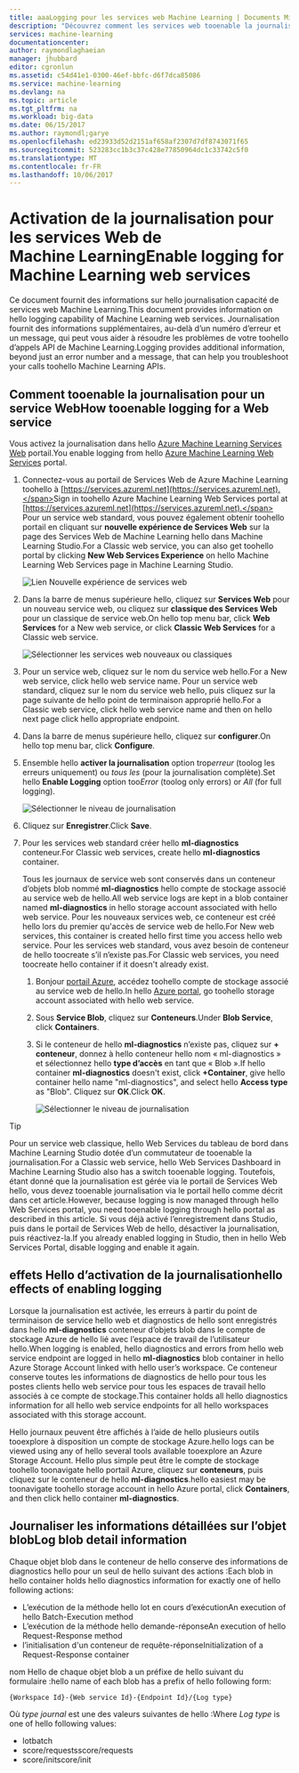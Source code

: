 ```yaml
---
title: aaaLogging pour les services web Machine Learning | Documents Microsoft
description: "Découvrez comment les services web tooenable la journalisation pour l’apprentissage. Journalisation fournit des informations supplémentaires toohelp dépanner hello API."
services: machine-learning
documentationcenter: 
author: raymondlaghaeian
manager: jhubbard
editor: cgronlun
ms.assetid: c54d41e1-0300-46ef-bbfc-d6f7dca85086
ms.service: machine-learning
ms.devlang: na
ms.topic: article
ms.tgt_pltfrm: na
ms.workload: big-data
ms.date: 06/15/2017
ms.author: raymondl;garye
ms.openlocfilehash: ed23933d52d2151af658af2307d7df8743071f65
ms.sourcegitcommit: 523283cc1b3c37c428e77850964dc1c33742c5f0
ms.translationtype: MT
ms.contentlocale: fr-FR
ms.lasthandoff: 10/06/2017
---
```

# <a name="enable-logging-for-machine-learning-web-services"></a><span data-ttu-id="41a5f-104">Activation de la journalisation pour les services Web de Machine Learning</span><span class="sxs-lookup"><span data-stu-id="41a5f-104">Enable logging for Machine Learning web services</span></span>
<span data-ttu-id="41a5f-105">Ce document fournit des informations sur hello journalisation capacité de services web Machine Learning.</span><span class="sxs-lookup"><span data-stu-id="41a5f-105">This document provides information on hello logging capability of Machine Learning web services.</span></span> <span data-ttu-id="41a5f-106">Journalisation fournit des informations supplémentaires, au-delà d’un numéro d’erreur et un message, qui peut vous aider à résoudre les problèmes de votre toohello d’appels API de Machine Learning.</span><span class="sxs-lookup"><span data-stu-id="41a5f-106">Logging provides additional information, beyond just an error number and a message, that can help you troubleshoot your calls toohello Machine Learning APIs.</span></span>  

## <a name="how-tooenable-logging-for-a-web-service"></a><span data-ttu-id="41a5f-107">Comment tooenable la journalisation pour un service Web</span><span class="sxs-lookup"><span data-stu-id="41a5f-107">How tooenable logging for a Web service</span></span>

<span data-ttu-id="41a5f-108">Vous activez la journalisation dans hello [Azure Machine Learning Services Web](https://services.azureml.net) portail.</span><span class="sxs-lookup"><span data-stu-id="41a5f-108">You enable logging from hello [Azure Machine Learning Web Services](https://services.azureml.net) portal.</span></span> 

1. <span data-ttu-id="41a5f-109">Connectez-vous au portail de Services Web de Azure Machine Learning toohello à [https://services.azureml.net](https://services.azureml.net).</span><span class="sxs-lookup"><span data-stu-id="41a5f-109">Sign in toohello Azure Machine Learning Web Services portal at [https://services.azureml.net](https://services.azureml.net).</span></span> <span data-ttu-id="41a5f-110">Pour un service web standard, vous pouvez également obtenir toohello portail en cliquant sur **nouvelle expérience de Services Web** sur la page des Services Web de Machine Learning hello dans Machine Learning Studio.</span><span class="sxs-lookup"><span data-stu-id="41a5f-110">For a Classic web service, you can also get toohello portal by clicking **New Web Services Experience** on hello Machine Learning Web Services page in Machine Learning Studio.</span></span>

   ![Lien Nouvelle expérience de services web](media/machine-learning-web-services-logging/new-web-services-experience-link.png)

2. <span data-ttu-id="41a5f-112">Dans la barre de menus supérieure hello, cliquez sur **Services Web** pour un nouveau service web, ou cliquez sur **classique des Services Web** pour un classique de service web.</span><span class="sxs-lookup"><span data-stu-id="41a5f-112">On hello top menu bar, click **Web Services** for a New web service, or click **Classic Web Services** for a Classic web service.</span></span>

   ![Sélectionner les services web nouveaux ou classiques](media/machine-learning-web-services-logging/select-web-service.png)

3. <span data-ttu-id="41a5f-114">Pour un service web, cliquez sur le nom du service web hello.</span><span class="sxs-lookup"><span data-stu-id="41a5f-114">For a New web service, click hello web service name.</span></span> <span data-ttu-id="41a5f-115">Pour un service web standard, cliquez sur le nom du service web hello, puis cliquez sur la page suivante de hello point de terminaison approprié hello.</span><span class="sxs-lookup"><span data-stu-id="41a5f-115">For a Classic web service, click hello web service name and then on hello next page click hello appropriate endpoint.</span></span>

4. <span data-ttu-id="41a5f-116">Dans la barre de menus supérieure hello, cliquez sur **configurer**.</span><span class="sxs-lookup"><span data-stu-id="41a5f-116">On hello top menu bar, click **Configure**.</span></span>

5. <span data-ttu-id="41a5f-117">Ensemble hello **activer la journalisation** option trop*erreur* (toolog les erreurs uniquement) ou *tous les* (pour la journalisation complète).</span><span class="sxs-lookup"><span data-stu-id="41a5f-117">Set hello **Enable Logging** option too*Error* (toolog only errors) or *All* (for full logging).</span></span>

   ![Sélectionner le niveau de journalisation](media/machine-learning-web-services-logging/enable-logging.png)

6. <span data-ttu-id="41a5f-119">Cliquez sur **Enregistrer**.</span><span class="sxs-lookup"><span data-stu-id="41a5f-119">Click **Save**.</span></span>

7. <span data-ttu-id="41a5f-120">Pour les services web standard créer hello **ml-diagnostics** conteneur.</span><span class="sxs-lookup"><span data-stu-id="41a5f-120">For Classic web services, create hello **ml-diagnostics** container.</span></span>

   <span data-ttu-id="41a5f-121">Tous les journaux de service web sont conservés dans un conteneur d’objets blob nommé **ml-diagnostics** hello compte de stockage associé au service web de hello.</span><span class="sxs-lookup"><span data-stu-id="41a5f-121">All web service logs are kept in a blob container named **ml-diagnostics** in hello storage account associated with hello web service.</span></span> <span data-ttu-id="41a5f-122">Pour les nouveaux services web, ce conteneur est créé hello lors du premier qu'accès de service web de hello.</span><span class="sxs-lookup"><span data-stu-id="41a5f-122">For New web services, this container is created hello first time you access hello web service.</span></span> <span data-ttu-id="41a5f-123">Pour les services web standard, vous avez besoin de conteneur de hello toocreate s’il n’existe pas.</span><span class="sxs-lookup"><span data-stu-id="41a5f-123">For Classic web services, you need toocreate hello container if it doesn't already exist.</span></span> 

   1. <span data-ttu-id="41a5f-124">Bonjour [portail Azure](https://portal.azure.com), accédez toohello compte de stockage associé au service web de hello.</span><span class="sxs-lookup"><span data-stu-id="41a5f-124">In hello [Azure portal](https://portal.azure.com), go toohello storage account associated with hello web service.</span></span>

   2. <span data-ttu-id="41a5f-125">Sous **Service Blob**, cliquez sur **Conteneurs**.</span><span class="sxs-lookup"><span data-stu-id="41a5f-125">Under **Blob Service**, click **Containers**.</span></span>

   3. <span data-ttu-id="41a5f-126">Si le conteneur de hello **ml-diagnostics** n’existe pas, cliquez sur **+ conteneur**, donnez à hello conteneur hello nom « ml-diagnostics » et sélectionnez hello **type d’accès** en tant que « Blob ».</span><span class="sxs-lookup"><span data-stu-id="41a5f-126">If hello container **ml-diagnostics** doesn't exist, click **+Container**, give hello container hello name "ml-diagnostics", and select hello **Access type** as "Blob".</span></span> <span data-ttu-id="41a5f-127">Cliquez sur **OK**.</span><span class="sxs-lookup"><span data-stu-id="41a5f-127">Click **OK**.</span></span>

      ![Sélectionner le niveau de journalisation](media/machine-learning-web-services-logging/create-ml-diagnostics-container.png)

> [!TIP]
>
> <span data-ttu-id="41a5f-129">Pour un service web classique, hello Web Services du tableau de bord dans Machine Learning Studio dotée d’un commutateur de tooenable la journalisation.</span><span class="sxs-lookup"><span data-stu-id="41a5f-129">For a Classic web service, hello Web Services Dashboard in Machine Learning Studio also has a switch tooenable logging.</span></span> <span data-ttu-id="41a5f-130">Toutefois, étant donné que la journalisation est gérée via le portail de Services Web hello, vous devez tooenable journalisation via le portail hello comme décrit dans cet article.</span><span class="sxs-lookup"><span data-stu-id="41a5f-130">However, because logging is now managed through hello Web Services portal, you need tooenable logging through hello portal as described in this article.</span></span> <span data-ttu-id="41a5f-131">Si vous déjà activé l’enregistrement dans Studio, puis dans le portail de Services Web de hello, désactiver la journalisation, puis réactivez-la.</span><span class="sxs-lookup"><span data-stu-id="41a5f-131">If you already enabled logging in Studio, then in hello Web Services Portal, disable logging and enable it again.</span></span>


## <a name="hello-effects-of-enabling-logging"></a><span data-ttu-id="41a5f-132">effets Hello d’activation de la journalisation</span><span class="sxs-lookup"><span data-stu-id="41a5f-132">hello effects of enabling logging</span></span>
<span data-ttu-id="41a5f-133">Lorsque la journalisation est activée, les erreurs à partir du point de terminaison de service hello web et diagnostics de hello sont enregistrés dans hello **ml-diagnostics** conteneur d’objets blob dans le compte de stockage Azure de hello lié avec l’espace de travail de l’utilisateur hello.</span><span class="sxs-lookup"><span data-stu-id="41a5f-133">When logging is enabled, hello diagnostics and errors from hello web service endpoint are logged in hello **ml-diagnostics** blob container in hello Azure Storage Account linked with hello user’s workspace.</span></span> <span data-ttu-id="41a5f-134">Ce conteneur conserve toutes les informations de diagnostics de hello pour tous les postes clients hello web service pour tous les espaces de travail hello associés à ce compte de stockage.</span><span class="sxs-lookup"><span data-stu-id="41a5f-134">This container holds all hello diagnostics information for all hello web service endpoints for all hello workspaces associated with this storage account.</span></span>

<span data-ttu-id="41a5f-135">Hello journaux peuvent être affichés à l’aide de hello plusieurs outils tooexplore à disposition un compte de stockage Azure.</span><span class="sxs-lookup"><span data-stu-id="41a5f-135">hello logs can be viewed using any of hello several tools available tooexplore an Azure Storage Account.</span></span> <span data-ttu-id="41a5f-136">Hello plus simple peut être le compte de stockage toohello toonavigate hello portail Azure, cliquez sur **conteneurs**, puis cliquez sur le conteneur de hello **ml-diagnostics**.</span><span class="sxs-lookup"><span data-stu-id="41a5f-136">hello easiest may be toonavigate toohello storage account in hello Azure portal, click **Containers**, and then click hello container **ml-diagnostics**.</span></span>  

## <a name="log-blob-detail-information"></a><span data-ttu-id="41a5f-137">Journaliser les informations détaillées sur l’objet blob</span><span class="sxs-lookup"><span data-stu-id="41a5f-137">Log blob detail information</span></span>
<span data-ttu-id="41a5f-138">Chaque objet blob dans le conteneur de hello conserve des informations de diagnostics hello pour un seul de hello suivant des actions :</span><span class="sxs-lookup"><span data-stu-id="41a5f-138">Each blob in hello container holds hello diagnostics information for exactly one of hello following actions:</span></span>

* <span data-ttu-id="41a5f-139">L’exécution de la méthode hello lot en cours d’exécution</span><span class="sxs-lookup"><span data-stu-id="41a5f-139">An execution of hello Batch-Execution method</span></span>  
* <span data-ttu-id="41a5f-140">L’exécution de la méthode hello demande-réponse</span><span class="sxs-lookup"><span data-stu-id="41a5f-140">An execution of hello Request-Response method</span></span>  
* <span data-ttu-id="41a5f-141">l’initialisation d'un conteneur de requête-réponse</span><span class="sxs-lookup"><span data-stu-id="41a5f-141">Initialization of a Request-Response container</span></span>

<span data-ttu-id="41a5f-142">nom Hello de chaque objet blob a un préfixe de hello suivant du formulaire :</span><span class="sxs-lookup"><span data-stu-id="41a5f-142">hello name of each blob has a prefix of hello following form:</span></span> 


`{Workspace Id}-{Web service Id}-{Endpoint Id}/{Log type}`


<span data-ttu-id="41a5f-143">Où _type journal_ est une des valeurs suivantes de hello :</span><span class="sxs-lookup"><span data-stu-id="41a5f-143">Where _Log type_ is one of hello following values:</span></span>  

* <span data-ttu-id="41a5f-144">lot</span><span class="sxs-lookup"><span data-stu-id="41a5f-144">batch</span></span>  
* <span data-ttu-id="41a5f-145">score/requests</span><span class="sxs-lookup"><span data-stu-id="41a5f-145">score/requests</span></span>  
* <span data-ttu-id="41a5f-146">score/init</span><span class="sxs-lookup"><span data-stu-id="41a5f-146">score/init</span></span>  

